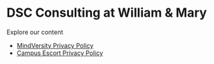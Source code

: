 # DSC Consulting at William & Mary

Explore our content
- [MindVersity Privacy Policy](MindVersityPrivacyPolicy.md)
- [Campus Escort Privacy Policy](CampusEscortPrivacyPolicy.md)
